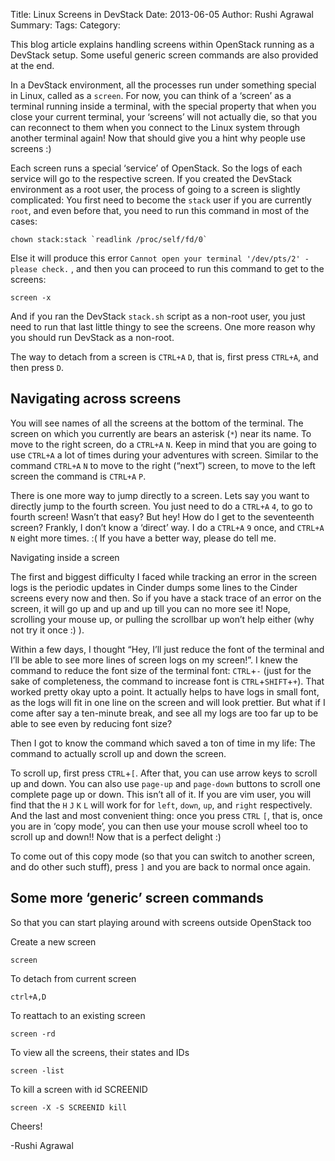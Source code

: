 Title: Linux Screens in DevStack
Date: 2013-06-05
Author: Rushi Agrawal
Summary: 
Tags: 
Category: 

This blog article explains handling screens within OpenStack running as a DevStack setup. Some useful generic screen commands are also provided at the end.

<!--more-->

In a DevStack environment, all the processes run under something special in Linux, called as a `screen`. For now, you can think of a ‘screen’ as a terminal running inside a terminal, with the special property that when you close your current terminal, your ‘screens’ will not actually die, so that you can reconnect to them when you connect to the Linux system through another terminal again! Now that should give you a hint why people use screens :)

Each screen runs a special ‘service’ of OpenStack. So the logs of each service will go to the respective screen. If you created the DevStack environment as a root user, the process of going to a screen is slightly complicated: You first need to become the `stack` user if you are currently `root`, and even before that, you need to run this command in most of the cases:

```
chown stack:stack `readlink /proc/self/fd/0`
```
Else it will produce this error `Cannot open your terminal '/dev/pts/2' - please check.` , and then you can proceed to run this command to get to the screens:

```
screen -x
```
And if you ran the DevStack `stack.sh` script as a non-root user, you just need to run that last little thingy to see the screens. One more reason why you should run DevStack as a non-root.

The way to detach from a screen is `CTRL+A` `D`, that is, first press `CTRL+A`, and then press `D`.

## Navigating across screens

You will see names of all the screens at the bottom of the terminal. The screen on which you currently are bears an asterisk (`*`) near its name. To move to the right screen, do a `CTRL+A` `N`. Keep in mind that you are going to use `CTRL+A` a lot of times during your adventures with screen. Similar to the command `CTRL+A` `N` to move to the right (“next”) screen, to move to the left screen the command is `CTRL+A` `P`.

There is one more way to jump directly to a screen. Lets say you want to directly jump to the fourth screen. You just need to do a `CTRL+A` `4`, to go to fourth screen! Wasn’t that easy? But hey! How do I get to the seventeenth screen? Frankly, I don’t know a ‘direct’ way. I do a `CTRL+A` `9` once, and `CTRL+A` `N` eight more times. :( If you have a better way, please do tell me.

Navigating inside a screen

The first and biggest difficulty I faced while tracking an error in the screen logs is the periodic updates in Cinder dumps some lines to the Cinder screens every now and then. So if you have a stack trace of an error on the screen, it will go up and up and up till you can no more see it! Nope, scrolling your mouse up, or pulling the scrollbar up won’t help either (why not try it once :) ).

Within a few days, I thought “Hey, I’ll just reduce the font of the terminal and I’ll be able to see more lines of screen logs on my screen!”. I knew the command to reduce the font size of the terminal font: `CTRL`+`-` (just for the sake of completeness, the command to increase font is `CTRL`+`SHIFT`+`+`). That worked pretty okay upto a point. It actually helps to have logs in small font, as the logs will fit in one line on the screen and will look prettier. But what if I come after say a ten-minute break, and see all my logs are too far up to be able to see even by reducing font size?

Then I got to know the command which saved a ton of time in my life: The command to actually scroll up and down the screen.

To scroll up, first press `CTRL`+`[`. After that, you can use arrow keys to scroll up and down. You can also use `page-up` and `page-down` buttons to scroll one complete page up or down. This isn’t all of it. If you are vim user, you will find that the `H` `J` `K` `L` will work for for `left`, `down`, `up`, and `right` respectively. And the last and most convenient thing: once you press `CTRL` `[`, that is, once you are in ‘copy mode’, you can then use your mouse scroll wheel too to scroll up and down!! Now that is a perfect delight :)

To come out of this copy mode (so that you can switch to another screen, and do other such stuff), press `]` and you are back to normal once again.

## Some more ‘generic’ screen commands

So that you can start playing around with screens outside OpenStack too

Create a new screen

```
screen
```
To detach from current screen

```
ctrl+A,D
```
To reattach to an existing screen

```
screen -rd
```
To view all the screens, their states and IDs

```
screen -list
```
To kill a screen with id SCREENID

```
screen -X -S SCREENID kill
```


Cheers!

-Rushi Agrawal
